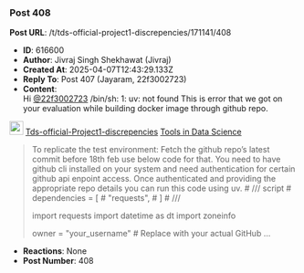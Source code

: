### Post 408
**Post URL**: /t/tds-official-project1-discrepencies/171141/408
- **ID**: 616600
- **Author**: Jivraj Singh Shekhawat (Jivraj)
- **Created At**: 2025-04-07T12:43:29.133Z
- **Reply To**: Post 407 (Jayaram, 22f3002723)
- **Content**:  
  Hi <a class="mention" href="/u/22f3002723">@22f3002723</a>
 /bin/sh: 1: uv: not found 
This is error that we got on your evaluation while building docker image through github repo.
<aside class="quote quote-modified" data-post="316" data-topic="171141">
  <div class="title">
    <div class="quote-controls"></div>
    <img alt="" width="24" height="24" src="https://dub1.discourse-cdn.com/flex013/user_avatar/discourse.onlinedegree.iitm.ac.in/carlton/48/56317_2.png" class="avatar">
    <a href="https://discourse.onlinedegree.iitm.ac.in/t/tds-official-project1-discrepencies/171141/316">Tds-official-Project1-discrepencies</a> <a class="badge-category__wrapper " href="/c/courses/tds-kb/34"><span data-category-id="34" style="--category-badge-color: #0088CC; --category-badge-text-color: #FFFFFF; --parent-category-badge-color: #3AB54A;" data-parent-category-id="9" data-drop-close="true" class="badge-category --has-parent" title="This category is created to address subject-specific queries related to Tools in Data Science"><span class="badge-category__name">Tools in Data Science</span></span></a>
  </div>
  <blockquote>
    To replicate the test environment: 
Fetch the github repo’s latest commit before 18th feb use below code for that. You need to have github cli installed on your system and need authentication for certain github api enpoint access. Once authenticated and providing the appropriate repo details you can  run this code using uv. 
# /// script
# dependencies = [
#   "requests",
# ]
# ///

import requests
import datetime as dt
import zoneinfo

owner = "your_username"  # Replace with your actual GitHub …
  </blockquote>
</aside>

- **Reactions**: None
- **Post Number**: 408

